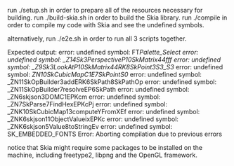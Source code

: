 run ./setup.sh in order to prepare all of the resources necessary for building.
run ./build-skia.sh in order to build the Skia library.
run ./compile in order to compile my code with Skia and see the undefined symbols.

alternatively, run ./e2e.sh in order to run all 3 scripts together.

Expected output:
error: undefined symbol: FT*Palette_Select
error: undefined symbol: \_Z14Sk3PerspectiveP10SkMatrix44fff
error: undefined symbol: \_Z9Sk3LookAtP10SkMatrix44RK8SkPoint3S3_S3*
error: undefined symbol: _ZN10SkCubicMapC1E7SkPointS0_
error: undefined symbol: \_ZN11SkOpBuilder3addERK6SkPath8SkPathOp
error: undefined symbol: \_ZN11SkOpBuilder7resolveEP6SkPath
error: undefined symbol: \_ZN6skjson3DOMC1EPKcm
error: undefined symbol: \_ZN7SkParse7FindHexEPKcPj
error: undefined symbol: \_ZNK10SkCubicMap13computeYFromXEf
error: undefined symbol: \_ZNK6skjson11ObjectValueixEPKc
error: undefined symbol: \_ZNK6skjson5Value8toStringEv
error: undefined symbol: SK_EMBEDDED_FONTS
Error: Aborting compilation due to previous errors

notice that Skia might require some packages to be installed on the machine, including
freetype2, libpng and the OpenGL framework.
